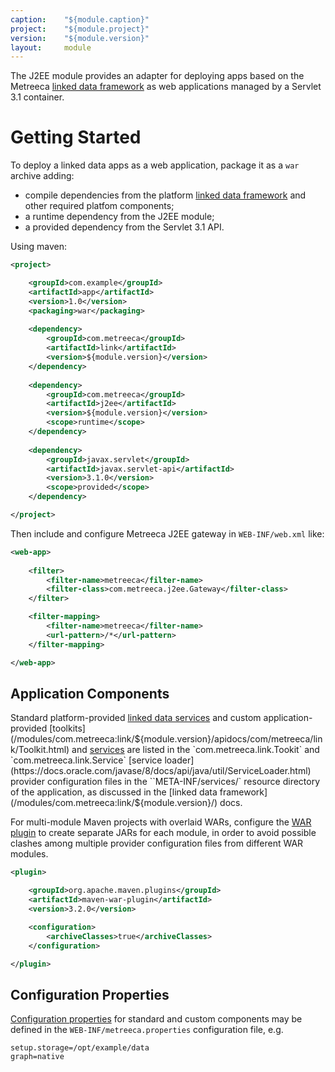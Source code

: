 ```yaml
---
caption:    "${module.caption}"
project:    "${module.project}"
version:    "${module.version}"
layout:     module
---
```


The J2EE module provides an adapter for deploying apps based on the Metreeca [linked data framework](/modules/com.metreeca:link/${module.version}/) as web 
applications managed by a Servlet 3.1 container.

# Getting Started

To deploy a linked data apps as a web application, package it as a `war` archive adding:

- compile dependencies from the platform [linked data framework](/modules/com.metreeca:link/${module.version}/) and other required platfom components;
- a runtime dependency from the J2EE module;
- a provided dependency from the Servlet 3.1 API.

Using maven: 

```xml
<project>

    <groupId>com.example</groupId>
    <artifactId>app</artifactId>
    <version>1.0</version>
    <packaging>war</packaging>
	    
    <dependency>
        <groupId>com.metreeca</groupId>
        <artifactId>link</artifactId>
        <version>${module.version}</version>
    </dependency>
 
    <dependency>
        <groupId>com.metreeca</groupId>
        <artifactId>j2ee</artifactId>
        <version>${module.version}</version>
        <scope>runtime</scope>
    </dependency>
    
    <dependency>
        <groupId>javax.servlet</groupId>
        <artifactId>javax.servlet-api</artifactId>
        <version>3.1.0</version>
        <scope>provided</scope>
    </dependency>

</project>
```


Then include and configure Metreeca J2EE gateway in `WEB-INF/web.xml` like:

```xml
<web-app>
    
    <filter>
        <filter-name>metreeca</filter-name>
        <filter-class>com.metreeca.j2ee.Gateway</filter-class>
    </filter>

    <filter-mapping>
        <filter-name>metreeca</filter-name>
        <url-pattern>/*</url-pattern>
    </filter-mapping>

</web-app>
```

## Application Components

Standard platform-provided [linked data services](/modules/com.metreeca:link/${module.version}/apidocs/com/metreeca/link/services/package-frame.html) and custom application-provided [toolkits](/modules/com.metreeca:link/${module.version}/apidocs/com/metreeca/link/Toolkit.html) and [services](/modules/com.metreeca:link/${module.version}/apidocs/com/metreeca/link/Service.html) are listed in the `com.metreeca.link.Tookit`  and `com.metreeca.link.Service` [service loader](https://docs.oracle.com/javase/8/docs/api/java/util/ServiceLoader.html) provider configuration files in the ``META-INF/services/` resource directory of the application, as discussed in the [linked data framework](/modules/com.metreeca:link/${module.version}/) docs.

For multi-module Maven projects with overlaid WARs, configure the [WAR plugin](https://maven.apache.org/plugins/maven-war-plugin/) to create separate JARs for each module, in order to avoid possible clashes among multiple provider configuration files from different WAR modules.

```xml
<plugin>

    <groupId>org.apache.maven.plugins</groupId>
    <artifactId>maven-war-plugin</artifactId>
    <version>3.2.0</version>

    <configuration>
        <archiveClasses>true</archiveClasses>
    </configuration>

</plugin>
```

## Configuration Properties

[Configuration properties](/modules/com.metreeca:tray/${module.version}/references/configuration) for standard and custom components may be defined in the `WEB-INF/metreeca.properties` configuration file, e.g.

```properties
setup.storage=/opt/example/data
graph=native
```
